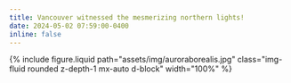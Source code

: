 ```yaml
---
title: Vancouver witnessed the mesmerizing northern lights!
date: 2024-05-02 07:59:00-0400
inline: false
---
```

{% include figure.liquid path="assets/img/auroraborealis.jpg" class="img-fluid rounded z-depth-1 mx-auto d-block" width="100%" %}